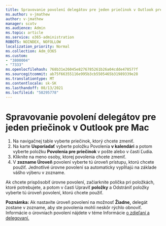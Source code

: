 ```yaml
---
title: Spravovanie povolení delegátov pre jeden priečinok v Outlook pre Mac
ms.author: v-jmathew
author: v-jmathew
manager: scotv
ms.audience: Admin
ms.topic: article
ms.service: o365-administration
ROBOTS: NOINDEX, NOFOLLOW
localization_priority: Normal
ms.collection: Adm_O365
ms.custom:
- "3800004"
- "7333"
ms.openlocfilehash: 768b31e26045e8276785261b26a04cdde478577f
ms.sourcegitcommit: ab75f66355116e995b3cb5505465b31989339e28
ms.translationtype: MT
ms.contentlocale: sk-SK
ms.lasthandoff: 08/13/2021
ms.locfileid: "58295778"
---
```

# <a name="manage-delegate-permissions-for-a-single-folder-in-outlook-for-mac"></a>Spravovanie povolení delegátov pre jeden priečinok v Outlook pre Mac

1. Na navigačnej table vyberte priečinok, ktorý chcete zmeniť.
2. Na karte **Usporiadať** vyberte položku Povolenia **v kalendári** a potom vyberte položku **Povolenia pre priečinok** v pošte alebo v časti Ľudia.
3. Kliknite na meno osoby, ktorej povolenia chcete zmeniť.
4. V **zozname Úroveň** povolení vyberte tú úroveň prístupu, ktorú chcete použiť. Jednotlivé úrovne povolení sa automaticky vypĺňajú na základe vášho výberu v zozname.

Ak chcete prispôsobiť úrovne povolení, začiarknite políčka pri položkách, ktoré potrebujete, a potom v časti Upraviť **položky** a Odstrániť položky vyberte tú úroveň povolení, ktorú chcete použiť.

**Poznámka:** Ak nastavíte úroveň povolení na možnosť **Žiadne,** delegát zostane v zozname, aby ste povolenia mohli neskôr rýchlo obnoviť. Informácie o úrovniach povolení nájdete v téme Informácie [o zdieľaní a delegovaní.](https://support.microsoft.com/office/options-for-sharing-and-delegating-folders-in-outlook-for-mac-480d8054-68ce-4150-ba1e-b9b7f2fc4ce5)
